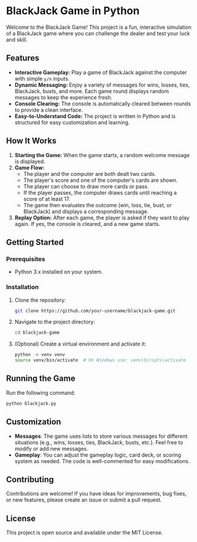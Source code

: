 # BlackJack Game in Python

Welcome to the BlackJack Game! This project is a fun, interactive simulation of a BlackJack game where you can challenge the dealer and test your luck and skill.

## Features

- **Interactive Gameplay:** Play a game of BlackJack against the computer with simple `y/n` inputs.
- **Dynamic Messaging:** Enjoy a variety of messages for wins, losses, ties, BlackJack, busts, and more. Each game round displays random messages to keep the experience fresh.
- **Console Clearing:** The console is automatically cleared between rounds to provide a clean interface.
- **Easy-to-Understand Code:** The project is written in Python and is structured for easy customization and learning.

## How It Works

1. **Starting the Game:** When the game starts, a random welcome message is displayed.
2. **Game Flow:**
   - The player and the computer are both dealt two cards.
   - The player's score and one of the computer's cards are shown.
   - The player can choose to draw more cards or pass.
   - If the player passes, the computer draws cards until reaching a score of at least 17.
   - The game then evaluates the outcome (win, loss, tie, bust, or BlackJack) and displays a corresponding message.
3. **Replay Option:** After each game, the player is asked if they want to play again. If yes, the console is cleared, and a new game starts.

## Getting Started

### Prerequisites

- Python 3.x installed on your system.

### Installation

1. Clone the repository:
   ```sh
   git clone https://github.com/your-username/blackjack-game.git
   ```
2. Navigate to the project directory:
   ```sh
   cd blackjack-game
   ```
3. (Optional) Create a virtual environment and activate it:
   ```sh
   python -m venv venv
   source venv/bin/activate  # On Windows use: venv\Scripts\activate
   ```

## Running the Game

Run the following command:

```sh
python blackjack.py
```

## Customization

- **Messages**: The game uses lists to store various messages for different situations (e.g., wins, losses, ties, BlackJack, busts, etc.). Feel free to modify or add new messages.
- **Gameplay**: You can adjust the gameplay logic, card deck, or scoring system as needed. The code is well-commented for easy modifications.

## Contributing

Contributions are welcome! If you have ideas for improvements, bug fixes, or new features, please create an issue or submit a pull request.

## License

This project is open source and available under the MIT License.


